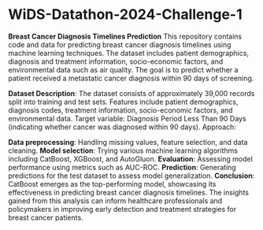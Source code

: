 # WiDS-Datathon-2024-Challenge-1

**Breast Cancer Diagnosis Timelines Prediction**
This repository contains code and data for predicting breast cancer diagnosis timelines using machine learning techniques. The dataset includes patient demographics, diagnosis and treatment information, socio-economic factors, and environmental data such as air quality. The goal is to predict whether a patient received a metastatic cancer diagnosis within 90 days of screening.

**Dataset Description**:
The dataset consists of approximately 39,000 records split into training and test sets.
Features include patient demographics, diagnosis codes, treatment information, socio-economic factors, and environmental data.
Target variable: Diagnosis Period Less Than 90 Days (indicating whether cancer was diagnosed within 90 days).
Approach:

**Data preprocessing**: Handling missing values, feature selection, and data cleaning.
**Model selection**: Trying various machine learning algorithms including CatBoost, XGBoost, and AutoGluon.
**Evaluation**: Assessing model performance using metrics such as AUC-ROC.
**Prediction**: Generating predictions for the test dataset to assess model generalization.
**Conclusion**:
CatBoost emerges as the top-performing model, showcasing its effectiveness in predicting breast cancer diagnosis timelines. The insights gained from this analysis can inform healthcare professionals and policymakers in improving early detection and treatment strategies for breast cancer patients.

